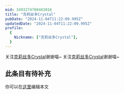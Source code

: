 ```yaml
---
mid: 3493274700483016
title: "克莉丝多Crystal"
pubDate: "2024-11-04T11:22:09.995Z"
updatedDate: "2024-11-04T11:22:09.995Z"
profile:
  {
    Nickname: ["克莉丝多Crystal"],
  }
---
```


关注[克莉丝多Crystal](https://space.bilibili.com/3493274700483016)谢谢喵~ 关注[克莉丝多Crystal](https://space.bilibili.com/3493274700483016)谢谢喵~

## 此条目有待补充
你可以在[这里](https://github.com/Yuhanawa/VTuber.ICU/edit/master/src/content/v/克莉丝多Crystal/index.md)编辑本文
